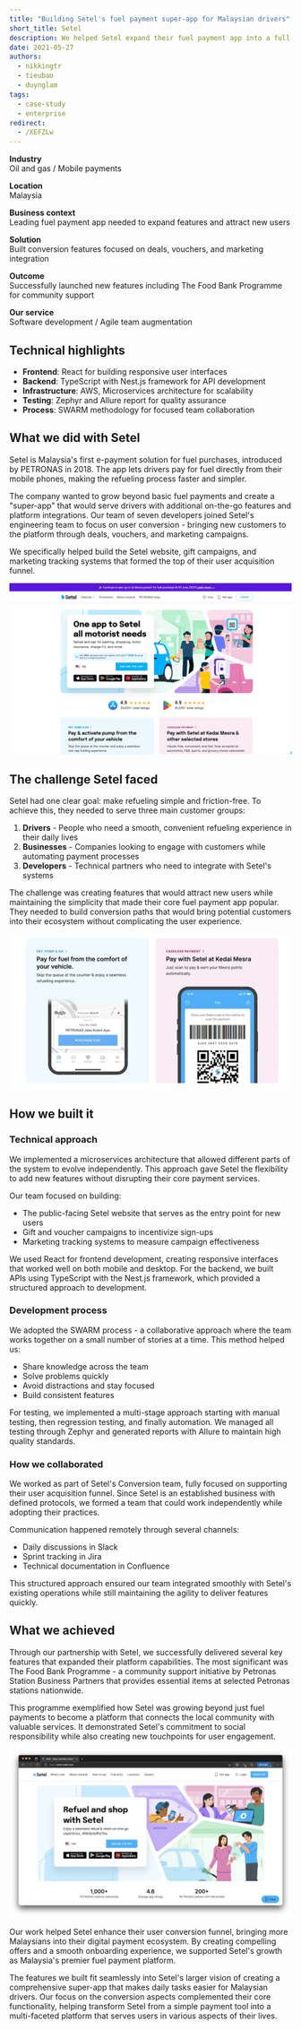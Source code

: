 ```yaml
---
title: "Building Setel's fuel payment super-app for Malaysian drivers"
short_title: Setel
description: We helped Setel expand their fuel payment app into a full-featured platform that makes refueling simple for Malaysian drivers. Our team built the conversion features that bring new users to the platform through deals, vouchers, and targeted marketing.
date: 2021-05-27
authors:
  - nikkingtr
  - tieubao
  - duynglam
tags:
  - case-study
  - enterprise
redirect:
  - /XEFZLw
---
```


**Industry**\
Oil and gas / Mobile payments

**Location**\
Malaysia

**Business context**\
Leading fuel payment app needed to expand features and attract new users

**Solution**\
Built conversion features focused on deals, vouchers, and marketing integration

**Outcome**\
Successfully launched new features including The Food Bank Programme for community support

**Our service**\
Software development / Agile team augmentation

## Technical highlights

- **Frontend**: React for building responsive user interfaces
- **Backend**: TypeScript with Nest.js framework for API development
- **Infrastructure**: AWS, Microservices architecture for scalability
- **Testing**: Zephyr and Allure report for quality assurance
- **Process**: SWARM methodology for focused team collaboration

## What we did with Setel

Setel is Malaysia's first e-payment solution for fuel purchases, introduced by PETRONAS in 2018. The app lets drivers pay for fuel directly from their mobile phones, making the refueling process faster and simpler.

The company wanted to grow beyond basic fuel payments and create a "super-app" that would serve drivers with additional on-the-go features and platform integrations. Our team of seven developers joined Setel's engineering team to focus on user conversion - bringing new customers to the platform through deals, vouchers, and marketing campaigns.

We specifically helped build the Setel website, gift campaigns, and marketing tracking systems that formed the top of their user acquisition funnel.

![Setel mobile app interface showing fuel payment features](assets/setel-main.webp)

## The challenge Setel faced

Setel had one clear goal: make refueling simple and friction-free. To achieve this, they needed to serve three main customer groups:

1. **Drivers** - People who need a smooth, convenient refueling experience in their daily lives
2. **Businesses** - Companies looking to engage with customers while automating payment processes
3. **Developers** - Technical partners who need to integrate with Setel's systems

The challenge was creating features that would attract new users while maintaining the simplicity that made their core fuel payment app popular. They needed to build conversion paths that would bring potential customers into their ecosystem without complicating the user experience.

![Setel's context diagram showing their target customer segments](assets/setel-context.webp)

## How we built it

### Technical approach

We implemented a microservices architecture that allowed different parts of the system to evolve independently. This approach gave Setel the flexibility to add new features without disrupting their core payment services.

Our team focused on building:

- The public-facing Setel website that serves as the entry point for new users
- Gift and voucher campaigns to incentivize sign-ups
- Marketing tracking systems to measure campaign effectiveness

We used React for frontend development, creating responsive interfaces that worked well on both mobile and desktop. For the backend, we built APIs using TypeScript with the Nest.js framework, which provided a structured approach to development.

### Development process

We adopted the SWARM process - a collaborative approach where the team works together on a small number of stories at a time. This method helped us:

- Share knowledge across the team
- Solve problems quickly
- Avoid distractions and stay focused
- Build consistent features

For testing, we implemented a multi-stage approach starting with manual testing, then regression testing, and finally automation. We managed all testing through Zephyr and generated reports with Allure to maintain high quality standards.

### How we collaborated

We worked as part of Setel's Conversion team, fully focused on supporting their user acquisition funnel. Since Setel is an established business with defined protocols, we formed a team that could work independently while adopting their practices.

Communication happened remotely through several channels:

- Daily discussions in Slack
- Sprint tracking in Jira
- Technical documentation in Confluence

This structured approach ensured our team integrated smoothly with Setel's existing operations while still maintaining the agility to deliver features quickly.

## What we achieved

Through our partnership with Setel, we successfully delivered several key features that expanded their platform capabilities. The most significant was The Food Bank Programme - a community support initiative by Petronas Station Business Partners that provides essential items at selected Petronas stations nationwide.

This programme exemplified how Setel was growing beyond just fuel payments to become a platform that connects the local community with valuable services. It demonstrated Setel's commitment to social responsibility while also creating new touchpoints for user engagement.

![Setel's Food Bank Programme interface showing community support initiative](assets/setel-result.webp)

Our work helped Setel enhance their user conversion funnel, bringing more Malaysians into their digital payment ecosystem. By creating compelling offers and a smooth onboarding experience, we supported Setel's growth as Malaysia's premier fuel payment platform.

The features we built fit seamlessly into Setel's larger vision of creating a comprehensive super-app that makes daily tasks easier for Malaysian drivers. Our focus on the conversion aspects complemented their core functionality, helping transform Setel from a simple payment tool into a multi-faceted platform that serves users in various aspects of their lives.
